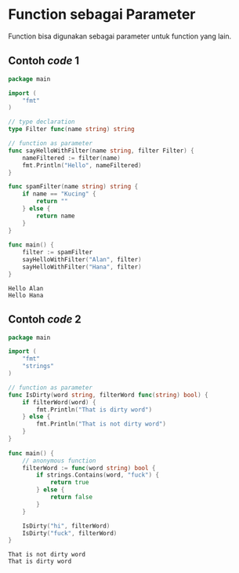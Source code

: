 # Function sebagai Parameter

Function bisa digunakan sebagai parameter untuk function yang lain.

## Contoh _code_ 1

```go
package main

import (
	"fmt"
)

// type declaration
type Filter func(name string) string

// function as parameter
func sayHelloWithFilter(name string, filter Filter) {
	nameFiltered := filter(name)
	fmt.Println("Hello", nameFiltered)
}

func spamFilter(name string) string {
	if name == "Kucing" {
		return ""
	} else {
		return name
	}
}
	
func main() {
	filter := spamFilter
	sayHelloWithFilter("Alan", filter)
	sayHelloWithFilter("Hana", filter)
}
```

```
Hello Alan
Hello Hana
```

## Contoh _code_ 2

```go
package main

import (
	"fmt"
	"strings"
)

// function as parameter
func IsDirty(word string, filterWord func(string) bool) {
	if filterWord(word) {
		fmt.Println("That is dirty word")
	} else {
		fmt.Println("That is not dirty word")
	}
}
	
func main() {
	// anonymous function
	filterWord := func(word string) bool {
		if strings.Contains(word, "fuck") {
			return true
		} else {
			return false
		}
	}

	IsDirty("hi", filterWord)
	IsDirty("fuck", filterWord)
}

```

```
That is not dirty word
That is dirty word
```

